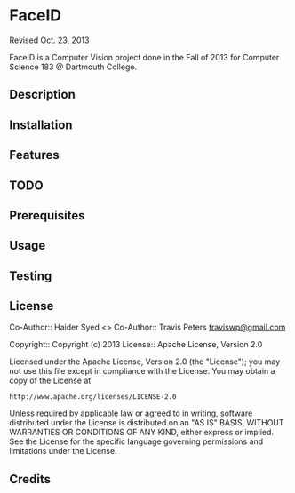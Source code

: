 FaceID
===========
Revised Oct. 23, 2013

FaceID is a Computer Vision project done in the Fall of 2013 for Computer Science 183 @ Dartmouth College.

Description
-

Installation
--

Features
--

TODO
--

Prerequisites
--

Usage
--

Testing
--

License
--

Co-Author:: Haider Syed <>
Co-Author:: Travis Peters <traviswp@gmail.com>

Copyright:: Copyright (c) 2013
License:: Apache License, Version 2.0

Licensed under the Apache License, Version 2.0 (the "License");
you may not use this file except in compliance with the License.
You may obtain a copy of the License at

    http://www.apache.org/licenses/LICENSE-2.0

Unless required by applicable law or agreed to in writing, software
distributed under the License is distributed on an "AS IS" BASIS,
WITHOUT WARRANTIES OR CONDITIONS OF ANY KIND, either express or implied.
See the License for the specific language governing permissions and
limitations under the License.

Credits
--

